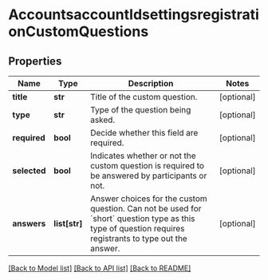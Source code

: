 # AccountsaccountIdsettingsregistrationCustomQuestions

## Properties
Name | Type | Description | Notes
------------ | ------------- | ------------- | -------------
**title** | **str** | Title of the custom question. | [optional] 
**type** | **str** | Type of the question being asked. | [optional] 
**required** | **bool** | Decide whether this field are required. | [optional] 
**selected** | **bool** | Indicates whether or not the custom question is required to be answered by participants or not. | [optional] 
**answers** | **list[str]** | Answer choices for the custom question. Can not be used for &#x60;short&#x60; question type as this type of question requires registrants to type out the answer. | [optional] 

[[Back to Model list]](../README.md#documentation-for-models) [[Back to API list]](../README.md#documentation-for-api-endpoints) [[Back to README]](../README.md)

